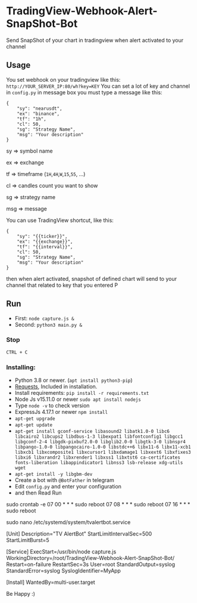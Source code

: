 # TradingView-Webhook-Alert-SnapShot-Bot
Send SnapShot of your chart in tradingview when alert activated to your channel

## Usage
You set webhook on your tradingview like this: ```http://YOUR_SERVER_IP:80/wh?key=KEY```
You can set a lot of key and channel in ```config.py```
in message box you must type a message like this:
```
{
    "sy": "nearusdt",
    "ex": "binance",
    "tf": "1h",
    "cl": 50,
    "sg": "Strategy Name",
    "msg": "Your description"
}
```
sy => symbol name

ex => exchange

tf => timeframe (```1H```,```4H```,```W```,```15```,```55```, ...)

cl => candles count you want to show

sg => strategy name

msg => message

You can use TradingView shortcut, like this:
```
{
    "sy": "{{ticker}}",
    "ex": "{{exchange}}",
    "tf": "{{interval}}",
    "cl": 50,
    "sg": "Strategy Name",
    "msg": "Your description"
}
```
then when alert activated, snapshot of defined chart will send to your channel that related to key that you entered
P

## Run
- First: ```node capture.js &```
- Second: ```python3 main.py &```


### Stop
```CTRL + C```


### Installing:
 - Python 3.8 or newer. (```apt install python3-pip```)
 - [Requests](https://pypi.org/project/requests/), Included in installation.
 - Install requirements: ```pip install -r requirements.txt```
 - Node Js v15.11.0 or newer ```sudo apt install nodejs```
 - Type ```node -v``` to check version
 - ExpressJs 4.17.1 or newer ```npm install```
 - ```apt-get upgrade```
 - ```apt-get update```
 - ```apt-get install gconf-service libasound2 libatk1.0-0 libc6 libcairo2 libcups2 libdbus-1-3 libexpat1 libfontconfig1 libgcc1 libgconf-2-4 libgdk-pixbuf2.0-0 libglib2.0-0 libgtk-3-0 libnspr4 libpango-1.0-0 libpangocairo-1.0-0 libstdc++6 libx11-6 libx11-xcb1 libxcb1 libxcomposite1 libxcursor1 libxdamage1 libxext6 libxfixes3 libxi6 libxrandr2 libxrender1 libxss1 libxtst6 ca-certificates fonts-liberation libappindicator1 libnss3 lsb-release xdg-utils wget```
 - ```apt-get install -y libgbm-dev```
 - Create a bot with ```@BotFather``` in telegram
 - Edit ```config.py``` and enter your configuration
 - and then Read Run


sudo crontab -e
07 00 * * * sudo reboot
07 08 * * * sudo reboot
07 16 * * * sudo reboot



sudo nano /etc/systemd/system/tvalertbot.service

[Unit]
Description="TV AlertBot"
StartLimitIntervalSec=500
StartLimitBurst=5


[Service]
ExecStart=/usr/bin/node capture.js
WorkingDirectory=/root/TradingView-Webhook-Alert-SnapShot-Bot/
Restart=on-failure
RestartSec=3s
User=root
StandardOutput=syslog
StandardError=syslog
SyslogIdentifier=MyApp


[Install]
WantedBy=multi-user.target

Be Happy :)
